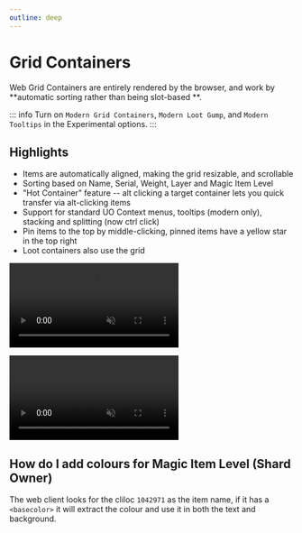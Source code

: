 ```yaml
---
outline: deep
---
```


# Grid Containers

Web Grid Containers are entirely rendered by the browser, and work by **automatic sorting rather than being slot-based
**.

::: info
Turn on `Modern Grid Containers`, `Modern Loot Gump`, and `Modern Tooltips` in the Experimental options.
:::

## Highlights

- Items are automatically aligned, making the grid resizable, and scrollable
- Sorting based on Name, Serial, Weight, Layer and Magic Item Level
- "Hot Container" feature -- alt clicking a target container lets you quick transfer via alt-clicking items
- Support for standard UO Context menus, tooltips (modern only), stacking and splitting (now ctrl click)
- Pin items to the top by middle-clicking, pinned items have a yellow star in the top right
- Loot containers also use the grid


<video src="/features/grid-containers/context-split.mp4" autoplay loop muted controls></video>

<video src="/features/grid-containers/search.mp4" autoplay loop muted controls></video>

## How do I add colours for Magic Item Level (Shard Owner)

The web client looks for the cliloc `1042971` as the item name, if it has a `<basecolor>` it will extract the colour and
use it in both the text and background.

